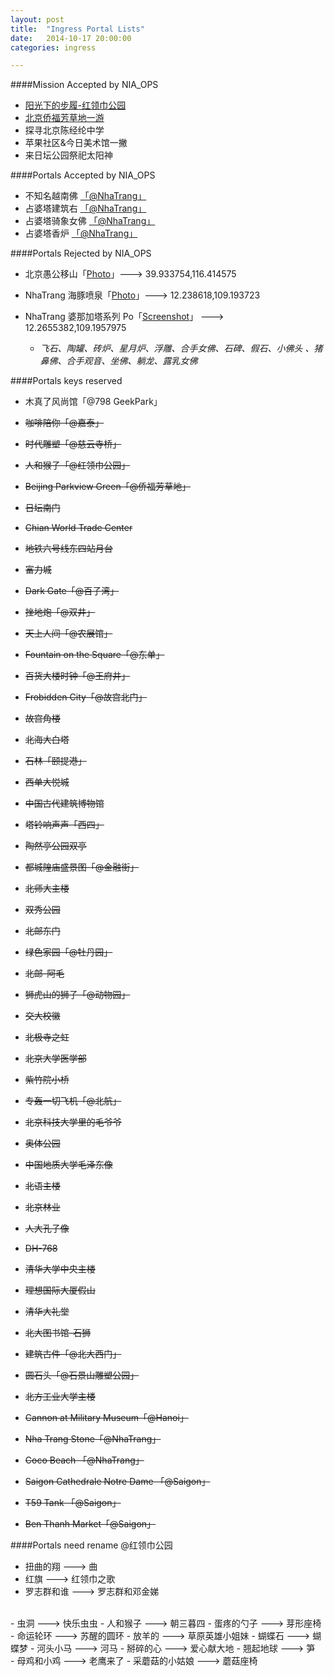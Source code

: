 ```yaml
---
layout: post
title:  "Ingress Portal Lists"
date:   2014-10-17 20:00:00
categories: ingress

---
```


####Mission Accepted by NIA_OPS

- <a href="https://plus.google.com/photos/+RandyDong/albums/posts/6085570777404213410" target="_blank">阳光下的步履-红领巾公园</a>
- <a href="https://plus.google.com/u/1/photos/110298263430604287685/albums/posts/6088285164876983970" target="_blank">北京侨福芳草地一游</a>
- 探寻北京陈经纶中学
- 苹果社区&今日美术馆一撇
- 来日坛公园祭祀太阳神

####Portals Accepted by NIA_OPS

- 不知名越南佛 <a href="http://ingresss.qiniudn.com/IMG_4803.PNG" target="_blank">「@NhaTrang」</a>
- 占婆塔建筑右 <a href="http://ingresss.qiniudn.com/IMG_4804.PNG0" target="_blank">「@NhaTrang」</a>
- 占婆塔骑象女佛 <a href="http://ingresss.qiniudn.com/IMG_4805.PNG" target="_blank">「@NhaTrang」</a>
- 占婆塔香炉 <a href="http://ingresss.qiniudn.com/IMG_4806.PNG" target="_blank">「@NhaTrang」</a>

####Portals Rejected by NIA_OPS


- 北京愚公移山「<a href="http://ingresss.qiniudn.com/yugongyishan.jpg" target="_blank">Photo</a>」---> 39.933754,116.414575
- NhaTrang 海豚喷泉「<a href="http://ingresss.qiniudn.com/haitunpenquan.jpg" target="_blank">Photo</a>」---> 12.238618,109.193723
- NhaTrang 婆那加塔系列 Po「<a href="https://plus.google.com/photos/+RandyDong/albums/posts/6091318485341085746?pid=6091318485341085746&oid=110298263430604287685" target="_blank">Screenshot</a>」 ---> 12.2655382,109.1957975
    
    - *飞石、陶罐、砖炉、星月炉、浮雕、合手女佛、石碑、假石、小佛头
    、猪鼻佛、合手观音、坐佛、躺龙、露乳女佛* 

####Portals keys reserved

- 木真了风尚馆「@798 GeekPark」


- <s>咖啡陪你「@嘉泰」</s>
- <s>时代雕塑「@慈云寺桥」</s>
- <s>人和猴子「@红领巾公园」</s>
- <s>Beijing Parkview Green「@侨福芳草地」</s>
- <s>日坛南门</s>
- <s>Chian World Trade Center</s>
- <s>地铁六号线东四站月台</s>
- <s>富力城</s>
- <s>Dark Gate「@百子湾」</s>
- <s>挫地炮「@双井」</s>
- <s>天上人间「@农展馆」</s>
- <s>Fountain on the Square「@东单」</s>
- <s>百货大楼时钟「@王府井」</s>
- <s>Frobidden City「@故宫北门」</s>
- <s>故宫角楼</s>
- <s>北海大白塔</s>
- <s>石林「颐提港」</s>
- <s>西单大悦城</s>
- <s>中国古代建筑博物馆</s>
- <s>塔铃响声声「西四」</s>
- <s>陶然亭公园双亭</s>
- <s>都城隍庙盛景图「@金融街」</s>
- <s>北师大主楼</s>
- <s>双秀公园</s>
- <s>北邮东门</s>
- <s>绿色家园「@牡丹园」</s>
- <s>北邮-阿毛</s>
- <s>狮虎山的狮子「@动物园」</s>
- <s>交大校徽</s>
- <s>北极寺之虹</s>
- <s>北京大学医学部</s>
- <s>紫竹院小桥</s>
- <s>专轰一切飞机「@北航」</s>
- <s>北京科技大学里的毛爷爷</s>
- <s>奥体公园</s>
- <s>中国地质大学毛泽东像</s>
- <s>北语主楼</s>
- <s>北京林业</s>
- <s>人大孔子像</s>
- <s>DH-768</s>

- <s>清华大学中央主楼</s>
- <s>理想国际大厦假山</s>
- <s>清华大礼堂</s>
- <s>北大图书馆-石狮</s>
- <s>建筑古件「@北大西门」</s>
- <s>圆石头「@石景山雕塑公园」</s>
- <s>北方工业大学主楼</s>


- <s>Cannon at Military Museum「@Hanoi」</s>
- <s>Nha Trang Stone「@NhaTrang」</s>
- <s>Coco Beach 「@NhaTrang」</s>
- <s>Saigon Cathedrale Notre Dame 「@Saigon」</s>
- <s>T59 Tank 「@Saigon」</s>
- <s>Ben Thanh Market「@Saigon」</s>

####Portals need rename @红领巾公园

- 扭曲的翔 ---> 曲
- 红旗 ---> 红领巾之歌
- 罗志群和谁 ---> 罗志群和邓金娣
<br>
- 虫洞 ---> 快乐虫虫
- 人和猴子 ---> 朝三暮四
- 蛋疼的勺子 ---> 芽形座椅
<br>
- 命运轮环 ---> 苏醒的圆环
- 放羊的 ---> 草原英雄小姐妹
- 蝴蝶石 ---> 蝴蝶梦
- 河头小马 ---> 河马
- 掰碎的心 ---> 爱心献大地
- 翘起地球 ---> 笋
<br>
- 母鸡和小鸡 ---> 老鹰来了
- 采蘑菇的小姑娘 ---> 蘑菇座椅
<br>

